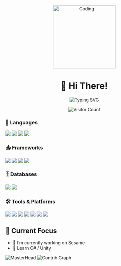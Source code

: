 
<!--
**rithyn/rithyn** is a ✨ _special_ ✨ repository because its `README.md` (this file) appears on your GitHub profile.

Here are some ideas to get you started:

- 🔭 I’m currently working on ...
- 🌱 I’m currently learning ...
- 👯 I’m looking to collaborate on ...
- 🤔 I’m looking for help with ...
- 💬 Ask me about ...
- 📫 How to reach me: ...
- 😄 Pronouns: ...
- ⚡ Fun fact: ...
-->


<div align="center">
  <img src="https://media.giphy.com/media/WFZvB7VIXBgiz3oDXE/giphy.gif" width="200" alt="Coding"> 

# 👋 Hi There!

[![Typing SVG](https://readme-typing-svg.herokuapp.com/?font=Fira+Code&pause=500&color=00FFE0&center=true&vCenter=true&width=435&lines=Backend+Dev;Mainly+on+NodeJS)](https://git.io/typing-svg)

  ![Visitor Count](https://komarev.com/ghpvc/?username=rithyn&color=24292E)

</div>


### 🤖 Languages

<p align="left">
  <img src="https://img.shields.io/badge/JavaScript-F7DF1E?style=for-the-badge&logo=javascript&logoColor=black" />
  <img src="https://img.shields.io/badge/TypeScript-007ACC?style=for-the-badge&logo=typescript&logoColor=white" />
  <img src="https://custom-icon-badges.demolab.com/badge/C%23-%23239120.svg?style=for-the-badge&logo=cshrp&logoColor=white" />
  <img src="https://img.shields.io/badge/Vue.js-4FC08D?style=for-the-badge&logo=vuedotjs&logoColor=white" />

</p>

### 📥 Frameworks
<p align="left">
  <img src="https://img.shields.io/badge/Nuxt-002E3B?style=for-the-badge&logo=nuxt&logoColor=black" />
  <img src="https://img.shields.io/badge/Next.js-black?style=for-the-badge&logo=next.js&logoColor=white" />
  <img src="https://img.shields.io/badge/Electron-2B2E3A?style=for-the-badge&logo=electron&logoColor=white" />
  <img src="https://img.shields.io/badge/JavaScript-F7DF1E?style=for-the-badge&logo=javascript&logoColor=black" />


</p>

### 🗄️ Databases

<p align="left">
  <img src="https://img.shields.io/badge/MongoDB-47A248?style=for-the-badge&logo=mongodb&logoColor=white" />
  <img src="https://img.shields.io/badge/Firebase-FFCA28?style=for-the-badge&logo=firebase&logoColor=black" />
</p>

### 🛠 Tools & Platforms

<p align="left">
  <img src="https://custom-icon-badges.demolab.com/badge/Windows-0078D6?style=for-the-badge&logo=windows11&logoColor=white" />
  <img src="https://custom-icon-badges.demolab.com/badge/Visual%20Studio%20Code-0078d7.svg?style=for-the-badge&logo=vsc&logoColor=white" />
  <img src="https://custom-icon-badges.demolab.com/badge/Visual%20Studio-5C2D91.svg?style=for-the-badge&logo=visual-studio&logoColor=white" />
  <img src="https://img.shields.io/badge/Discord-%235865F2.svg?style=for-the-badge&logo=discord&logoColor=white" />
  <img src="https://img.shields.io/badge/Git-F05032?style=for-the-badge&logo=git&logoColor=white" />
  <img src="https://img.shields.io/badge/npm-CB3837?style=for-the-badge&logo=npm&logoColor=white" />
  <img src="https://img.shields.io/badge/Linux-FCC624?style=for-the-badge&logo=linux&logoColor=black" />
</p>

## 🎯 Current Focus
- 🔭 I’m currently working on Sesame
- 🌱 Learn C# / Unity

![MasterHead](https://discord.c99.nl/widget/theme-4/882990629838278746.png)
![Contrib Graph](https://github-readme-activity-graph.vercel.app/graph?username=rithyn&theme=tokyo-night)

